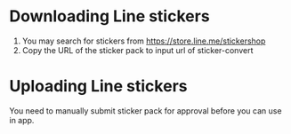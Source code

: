 # Downloading Line stickers
1. You may search for stickers from https://store.line.me/stickershop
2. Copy the URL of the sticker pack to input url of sticker-convert

# Uploading Line stickers
You need to manually submit sticker pack for approval before you can use in app.